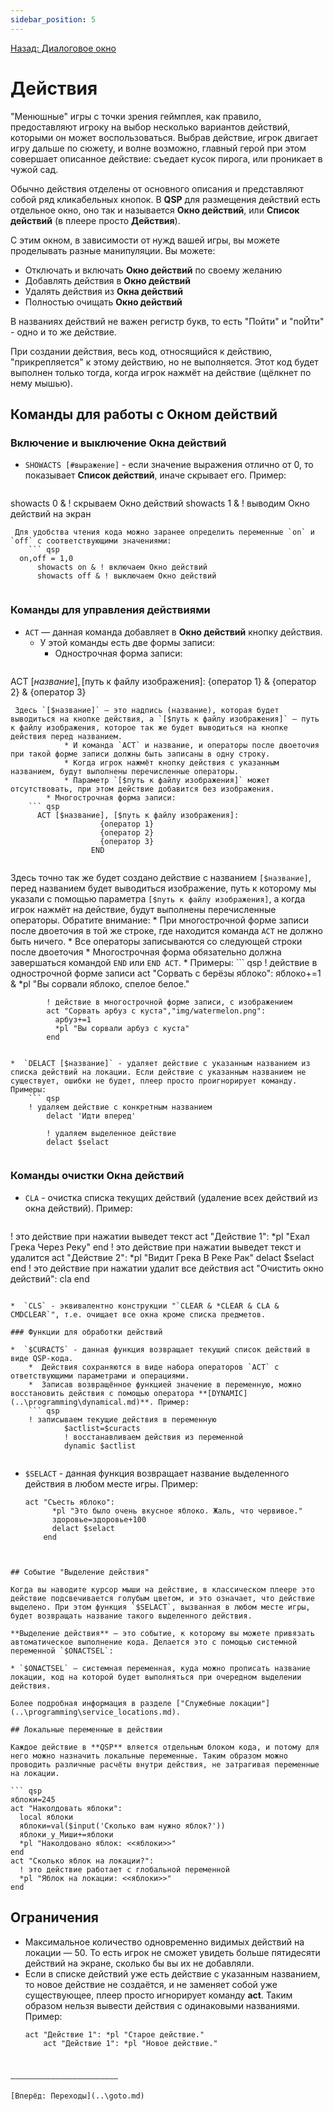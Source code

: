```yaml
---
sidebar_position: 5
---
```

[Назад: Диалоговое окно](..\text_print\msgbox.md)

# Действия

"Менюшные" игры с точки зрения геймплея, как правило, предоставляют игроку на выбор несколько вариантов действий, которыми он может воспользоваться. Выбрав действие, игрок двигает игру дальше по сюжету, и волне возможно, главный герой при этом совершает описанное действие: съедает кусок пирога, или проникает в чужой сад.

Обычно действия отделены от основного описания и представляют собой ряд кликабельных кнопок. В **QSP** для размещения действий есть отдельное окно, оно так и называется **Окно действий**, или **Список действий** (в плеере просто **Действия**).

С этим окном, в зависимости от нужд вашей игры, вы можете проделывать разные манипуляции. Вы можете:

* Отключать и включать **Окно действий** по своему желанию
* Добавлять действия в **Окно действий**
* Удалять действия из **Окна действий**
* Полностью очищать **Окно действий**

В названиях действий не важен регистр букв, то есть "Пойти" и "поЙти" - одно и то же действие.

При создании действия, весь код, относящийся к действию, "прикрепляется" к этому действию, но не выполняется. Этот код будет выполнен только тогда, когда игрок нажмёт на действие (щёлкнет по нему мышью).

## Команды для работы с Окном действий

### Включение и выключение Окна действий

*  `SHOWACTS [#выражение]` - если значение выражения отлично от 0, то показывает **Список действий**, иначе скрывает его. Пример:
    ``` qsp
  showacts 0 & ! скрываем Окно действий
      showacts 1 & ! выводим Окно действий на экран
    
```
 Для удобства чтения кода можно заранее определить переменные `on` и `off` с соответствующими значениями:
    ``` qsp
  on,off = 1,0
      showacts on & ! включаем Окно действий
      showacts off & ! выключаем Окно действий
    
```


### Команды для управления действиями

*  `ACT` — данная команда добавляет в **Окно действий** кнопку действия.
    * У этой команды есть две формы записи:
        * Однострочная форма записи:
    ``` qsp
ACT [$название], [$путь к файлу изображения]: {оператор 1} & {оператор 2} & {оператор 3}
            
```
 Здесь `[$название]` — это надпись (название), которая будет выводиться на кнопке действия, а `[$путь к файлу изображения]` — путь к файлу изображения, которое так же будет выводиться на кнопке действия перед названием.
            * И команда `ACT` и название, и операторы после двоеточия при такой форме записи должны быть записаны в одну строку.
            * Когда игрок нажмёт кнопку действия с указанным названием, будут выполнены перечисленные операторы.
            * Параметр `[$путь к файлу изображения]` может отсутствовать, при этом действие добавится без изображения.
        * Многострочная форма записи:
    ``` qsp
      ACT [$название], [$путь к файлу изображения]:
                    {оператор 1}
                    {оператор 2}
                    {оператор 3}
                  END
            
```
 Здесь точно так же будет создано действие с названием `[$название]`, перед названием будет выводиться изображение, путь к которому мы указали с помощью параметра `[$путь к файлу изображения]`, а когда игрок нажмёт на действие, будут выполнены перечисленные операторы. Обратите внимание:
            * При многострочной форме записи после двоеточия в той же строке, где находится команда `ACT` не должно быть ничего.
            * Все операторы записываются со следующей строки после двоеточия
            * Многострочная форма обязательно должна завершаться командой `END` или `END ACT`.
    * Примеры:
    ``` qsp
    ! действие в однострочной форме записи
            act "Сорвать с берёзы яблоко": яблоко+=1 & *pl "Вы сорвали яблоко, спелое белое."

            ! действие в многострочной форме записи, с изображением
            act "Сорвать арбуз с куста","img/watermelon.png":
              арбуз+=1
              *pl "Вы сорвали арбуз с куста"
            end
        
```

*  `DELACT [$название]` - удаляет действие с указанным названием из списка действий на локации. Если действие с указанным названием не существует, ошибки не будет, плеер просто проигнорирует команду. Примеры:
    ``` qsp
    ! удаляем действие с конкретным названием
        delact 'Идти вперед'

        ! удаляем выделенное действие
        delact $selact
    
```


### Команды очистки Окна действий

*  `CLA` - очистка списка текущих действий (удаление всех действий из окна действий). Пример:
    ``` qsp
  ! это действие при нажатии выведет текст
      act "Действие 1":
        *pl "Ехал Грека Через Реку"
      end
      ! это действие при нажатии выведет текст и удалится
      act "Действие 2":
        *pl "Видит Грека В Реке Рак"
        delact $selact
      end
      ! это действие при нажатии удалит все действия
      act "Очистить окно действий":
        cla
      end
    
```

*  `CLS` - эквивалентно конструкции "`CLEAR & *CLEAR & CLA & CMDCLEAR`", т.е. очищает все окна кроме списка предметов.

### Функции для обработки действий

*  `$CURACTS` - данная функция возвращает текущий список действий в виде QSP-кода.
    *  Действия сохраняются в виде набора операторов `ACT` с ответствующими параметрами и операциями.
    *  Записав возвращённое функцией значение в переменную, можно восстановить действия с помощью оператора **[DYNAMIC](..\programming\dynamical.md)**. Пример:
    ``` qsp
    ! записываем текущие действия в переменную
            $actlist=$curacts
            ! восстанавливаем действия из переменной
            dynamic $actlist
        
```

*  `$SELACT` - данная функция возвращает название выделенного действия в любом месте игры. Пример:
    ``` qsp
    act "Съесть яблоко":
          *pl "Это было очень вкусное яблоко. Жаль, что червивое."
          здоровье=здоровье+100
          delact $selact
        end
    
```


## Событие "Выделение действия"

Когда вы наводите курсор мыши на действие, в классическом плеере это действие подсвечивается голубым цветом, и это означает, что действие выделено. При этом функция `$SELACT`, вызванная в любом месте игры, будет возвращать название такого выделенного действия.

**Выделение действия** — это событие, к которому вы можете привязать автоматическое выполнение кода. Делается это с помощью системной переменной `$ONACTSEL`:

* `$ONACTSEL` — системная переменная, куда можно прописать название локации, код на которой будет выполняться при очередном выделении действия.

Более подробная информация в разделе ["Служебные локации"](..\programming\service_locations.md).

## Локальные переменные в действии

Каждое действие в **QSP** вляется отдельным блоком кода, и потому для него можно назначить локальные переменные. Таким образом можно проводить различные расчёты внутри действия, не затрагивая переменные на локации.

``` qsp
яблоки=245
act "Наколдовать яблоки":
  local яблоки
  яблоки=val($input('Сколько вам нужно яблок?'))
  яблоки_у_Миши+=яблоки
  *pl "Наколдовано яблок: <<яблоки>>"
end
act "Сколько яблок на локации?":
  ! это действие работает с глобальной переменной
  *pl "Яблок на локации: <<яблоки>>"
end
```

## Ограничения

* Максимальное количество одновременно видимых действий на локации — 50. То есть игрок не сможет увидеть больше пятидесяти действий на экране, сколько бы вы их не добавляли.
* Если в списке действий уже есть действие с указанным названием, то новое действие не создаётся, и не заменяет собой уже существующее, плеер просто игнорирует команду **act**. Таким образом нельзя вывести действия с одинаковыми названиями. Пример:
    ``` qsp
    act "Действие 1": *pl "Старое действие."
        act "Действие 1": *pl "Новое действие."
    
```


————————————————————————

[Вперёд: Переходы](..\goto.md)
